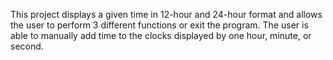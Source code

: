 This project displays a given time in 12-hour and 24-hour format and allows the user to perform 3 different functions or exit the program.  The user is able to manually add time to the clocks displayed by one hour, minute, or second.

